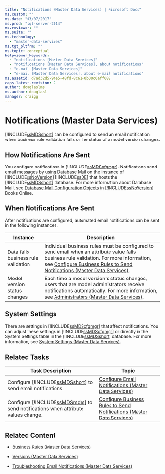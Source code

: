 ```yaml
---
title: "Notifications (Master Data Services) | Microsoft Docs"
ms.custom: ""
ms.date: "03/07/2017"
ms.prod: "sql-server-2014"
ms.reviewer: ""
ms.suite: ""
ms.technology: 
  - "master-data-services"
ms.tgt_pltfrm: ""
ms.topic: conceptual
helpviewer_keywords: 
  - "notifications [Master Data Services]"
  - "notifications [Master Data Services], about notifications"
  - "e-mail [Master Data Services]"
  - "e-mail [Master Data Services], about e-mail notifications"
ms.assetid: d7ad32d5-9fe5-48fd-8c61-0b00c0aff082
caps.latest.revision: 7
author: douglaslms
ms.author: douglasl
manager: craigg
---
```

# Notifications (Master Data Services)
  [!INCLUDE[ssMDSshort](../includes/ssmdsshort-md.md)] can be configured to send an email notification when business rule validation fails or the status of a model version changes.  
  
## How Notifications Are Sent  
 You configure notifications in [!INCLUDE[ssMDScfgmgr](../includes/ssmdscfgmgr-md.md)]. Notifications send email messages by using Database Mail on the instance of [!INCLUDE[ssNoVersion](../includes/ssnoversion-md.md)] [!INCLUDE[ssDE](../includes/ssde-md.md)] that hosts the [!INCLUDE[ssMDSshort](../includes/ssmdsshort-md.md)] database. For more information about Database Mail, see [Database Mail Configuration Objects](../relational-databases/database-mail/database-mail-configuration-objects.md) in [!INCLUDE[ssNoVersion](../includes/ssnoversion-md.md)] Books Online.  
  
## When Notifications Are Sent  
 After notifications are configured, automated email notifications can be sent in the following instances.  
  
|Instance|Description|  
|--------------|-----------------|  
|Data fails business rule validation|Individual business rules must be configured to send email when an attribute value fails business rule validation. For more information, see [Configure Business Rules to Send Notifications &#40;Master Data Services&#41;](configure-business-rules-to-send-notifications-master-data-services.md).|  
|Model version status changes|Each time a model version's status changes, users that are model administrators receive notifications automatically. For more information, see [Administrators &#40;Master Data Services&#41;](../../2014/master-data-services/administrators-master-data-services.md).|  
  
## System Settings  
 There are settings in [!INCLUDE[ssMDScfgmgr](../includes/ssmdscfgmgr-md.md)] that affect notifications. You can adjust these settings in [!INCLUDE[ssMDScfgmgr](../includes/ssmdscfgmgr-md.md)] or directly in the System Settings table in the [!INCLUDE[ssMDSshort](../includes/ssmdsshort-md.md)] database. For more information, see [System Settings &#40;Master Data Services&#41;](../../2014/master-data-services/system-settings-master-data-services.md).  
  
## Related Tasks  
  
|Task Description|Topic|  
|----------------------|-----------|  
|Configure [!INCLUDE[ssMDSshort](../includes/ssmdsshort-md.md)] to send email notifications.|[Configure Email Notifications &#40;Master Data Services&#41;](../../2014/master-data-services/configure-email-notifications-master-data-services.md)|  
|Configure [!INCLUDE[ssMDSmdm](../includes/ssmdsmdm-md.md)] to send notifications when attribute values change.|[Configure Business Rules to Send Notifications &#40;Master Data Services&#41;](configure-business-rules-to-send-notifications-master-data-services.md)|  
  
## Related Content  
  
-   [Business Rules &#40;Master Data Services&#41;](../../2014/master-data-services/business-rules-master-data-services.md)  
  
-   [Versions &#40;Master Data Services&#41;](../../2014/master-data-services/versions-master-data-services.md)  
  
-   [Troubleshooting Email Notifications (Master Data Services)](http://social.technet.microsoft.com/wiki/contents/articles/troubleshooting-email-notifications-master-data-services.aspx)  
  
  
